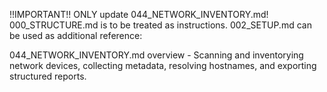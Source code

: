 !!IMPORTANT!! ONLY update 044_NETWORK_INVENTORY.md! 000_STRUCTURE.md is to be treated as instructions. 002_SETUP.md can be used as additional reference:

044_NETWORK_INVENTORY.md overview - Scanning and inventorying network devices, collecting metadata, resolving hostnames, and exporting structured reports.
